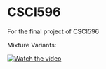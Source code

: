 # CSCI596
For the final project of CSCI596


Mixture Variants:

[![Watch the video](https://img.youtube.com/vi/T-D1KVIuvjA/maxresdefault.jpg)](https://www.youtube.com/watch?v=XHUriGTiNbc)




